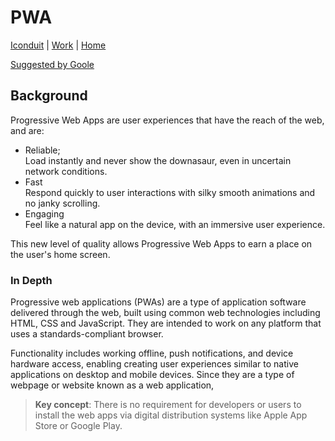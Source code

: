 # PWA

[Iconduit](./) | [Work](../) | [Home](../../)

[Suggested by Goole](https://developers.google.com/web/progressive-web-apps)

## Background

Progressive Web Apps are user experiences that have the reach of the web, and are:

- Reliable;  
   Load instantly and never show the downasaur, even in uncertain network conditions.
- Fast  
   Respond quickly to user interactions with silky smooth animations and no janky scrolling.
- Engaging  
   Feel like a natural app on the device, with an immersive user experience.

This new level of quality allows Progressive Web Apps to earn a place on the user's home screen.

### In Depth

Progressive web applications (PWAs) are a type of application software delivered through the web, built using common web technologies including HTML, CSS and JavaScript. They are intended to work on any platform that uses a standards-compliant browser.

Functionality includes working offline, push notifications, and device hardware access, enabling creating user experiences similar to native applications on desktop and mobile devices. Since they are a type of webpage or website known as a web application,

> **Key concept**: There is no requirement for developers or users to install the web apps via digital distribution systems like Apple App Store or Google Play.
